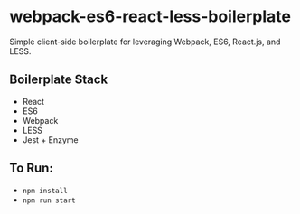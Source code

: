 # webpack-es6-react-less-boilerplate
Simple client-side boilerplate for leveraging Webpack, ES6, React.js, and LESS.

Boilerplate Stack
-----------------
* React
* ES6
* Webpack
* LESS
* Jest + Enzyme

To Run:
-------
* `npm install`
* `npm run start`
